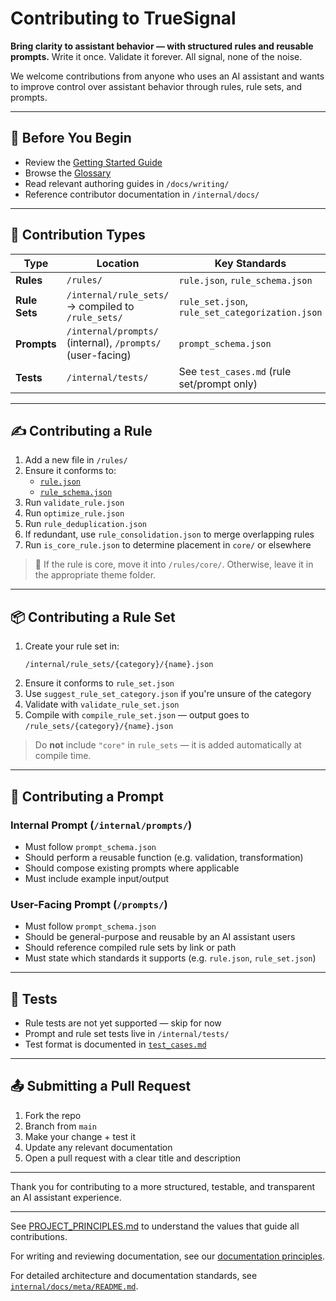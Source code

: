 # Contributing to TrueSignal

**Bring clarity to assistant behavior — with structured rules and reusable prompts.**
Write it once. Validate it forever. All signal, none of the noise.


We welcome contributions from anyone who uses an AI assistant and wants to improve control over assistant behavior through rules, rule sets, and prompts.

---

## 🔰 Before You Begin

- Review the [Getting Started Guide](docs/getting_started.md)
- Browse the [Glossary](docs/glossary.md)
- Read relevant authoring guides in `/docs/writing/`
- Reference contributor documentation in `/internal/docs/`

---

## 🧱 Contribution Types

| Type | Location | Key Standards |
|------|----------|----------------|
| **Rules** | `/rules/` | `rule.json`, `rule_schema.json` |
| **Rule Sets** | `/internal/rule_sets/` → compiled to `/rule_sets/` | `rule_set.json`, `rule_set_categorization.json` |
| **Prompts** | `/internal/prompts/` (internal), `/prompts/` (user-facing) | `prompt_schema.json` |
| **Tests** | `/internal/tests/` | See `test_cases.md` (rule set/prompt only) |

---

## ✍️ Contributing a Rule

1. Add a new file in `/rules/`
2. Ensure it conforms to:
   - [`rule.json`](docs/reference/rule.json.md)
   - [`rule_schema.json`](docs/reference/rule_schema.md)
3. Run `validate_rule.json`
4. Run `optimize_rule.json`
5. Run `rule_deduplication.json`
6. If redundant, use `rule_consolidation.json` to merge overlapping rules
7. Run `is_core_rule.json` to determine placement in `core/` or elsewhere

> 📁 If the rule is core, move it into `/rules/core/`. Otherwise, leave it in the appropriate theme folder.

---

## 📦 Contributing a Rule Set

1. Create your rule set in:
   ```
   /internal/rule_sets/{category}/{name}.json
   ```
2. Ensure it conforms to `rule_set.json`
3. Use `suggest_rule_set_category.json` if you're unsure of the category
4. Validate with `validate_rule_set.json`
5. Compile with `compile_rule_set.json` — output goes to `/rule_sets/{category}/{name}.json`

> Do **not** include `"core"` in `rule_sets` — it is added automatically at compile time.

---

## 💬 Contributing a Prompt

### Internal Prompt (`/internal/prompts/`)
- Must follow `prompt_schema.json`
- Should perform a reusable function (e.g. validation, transformation)
- Should compose existing prompts where applicable
- Must include example input/output

### User-Facing Prompt (`/prompts/`)
- Must follow `prompt_schema.json`
- Should be general-purpose and reusable by an AI assistant users
- Should reference compiled rule sets by link or path
- Must state which standards it supports (e.g. `rule.json`, `rule_set.json`)

---

## 🧪 Tests

- Rule tests are not yet supported — skip for now
- Prompt and rule set tests live in `/internal/tests/`
- Test format is documented in [`test_cases.md`](internal/docs/validation/test_cases.md)

---

## 📤 Submitting a Pull Request

1. Fork the repo
2. Branch from `main`
3. Make your change + test it
4. Update any relevant documentation
5. Open a pull request with a clear title and description

---

Thank you for contributing to a more structured, testable, and transparent an AI assistant experience.

---

See [PROJECT_PRINCIPLES.md](PROJECT_PRINCIPLES.md) to understand the values that guide all contributions.

For writing and reviewing documentation, see our [documentation principles](internal/docs/meta/documentation_principles.md).

For detailed architecture and documentation standards, see [`internal/docs/meta/README.md`](internal/docs/meta/README.md).
